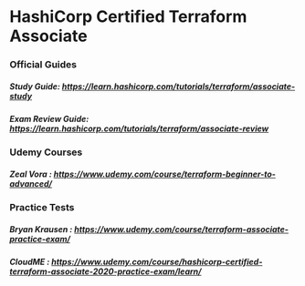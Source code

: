 # HashiCorp Certified Terraform Associate

### Official Guides
##### Study Guide: https://learn.hashicorp.com/tutorials/terraform/associate-study
##### Exam Review Guide: https://learn.hashicorp.com/tutorials/terraform/associate-review

### Udemy Courses
##### Zeal Vora : https://www.udemy.com/course/terraform-beginner-to-advanced/

### Practice Tests
##### Bryan Krausen : https://www.udemy.com/course/terraform-associate-practice-exam/
##### CloudME : https://www.udemy.com/course/hashicorp-certified-terraform-associate-2020-practice-exam/learn/
